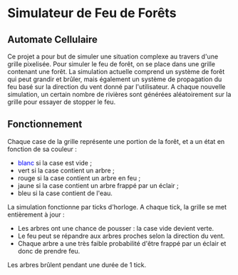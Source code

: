 # Simulateur de Feu de Forêts
## Automate Cellulaire


Ce projet a pour but de simuler une situation complexe au travers d'une grille pixelisée. Pour simuler le feu de forêt, on se place dans une grille contenant une forêt. 
La simulation actuelle comprend un système de forêt qui peut grandir et brûler, mais également un système de propagation du feu basé sur la direction du vent donné par l'utilisateur. A chaque nouvelle simulation, un certain nombre de rivières sont générées aléatoirement sur la grille pour essayer de stopper le feu.

## Fonctionnement
Chaque case de la grille représente une portion de la forêt, et a un état en fonction de sa couleur :
* <span style="color:blue"> blanc </span> si la case est vide ;
* vert si la case contient un arbre ;
* rouge si la case contient un arbre en feu ;
* jaune si la case contient un arbre frappé par un éclair ;
* bleu si la case contient de l'eau.

La simulation fonctionne par ticks d'horloge. A chaque tick, la grille se met entièrement à jour :
* Les arbres ont une chance de pousser : la case vide devient verte.
* Le feu peut se répandre aux arbres proches selon la direction du vent.
* Chaque arbre a une très faible probabilité d'être frappé par un éclair et donc de prendre feu.

Les arbres brûlent pendant une durée de 1 tick.
